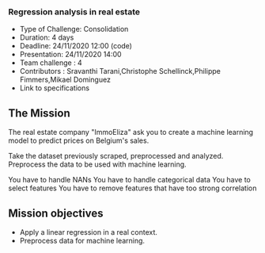 ### Regression analysis in real estate

* Type of Challenge: Consolidation
* Duration: 4 days
* Deadline: 24/11/2020 12:00 (code)
* Presentation: 24/11/2020 14:00
* Team challenge : 4
* Contributors : Sravanthi Tarani,Christophe Schellinck,Philippe Fimmers,Mikael Dominguez
* Link to specifications

## The Mission
The real estate company "ImmoEliza" ask you to create a machine learning model to predict prices on Belgium's sales.

Take the dataset previously scraped, preprocessed and analyzed. Preprocess the data to be used with machine learning.

You have to handle NANs
You have to handle categorical data
You have to select features
You have to remove features that have too strong correlation

## Mission objectives
* Apply a linear regression in a real context.
* Preprocess data for machine learning.



